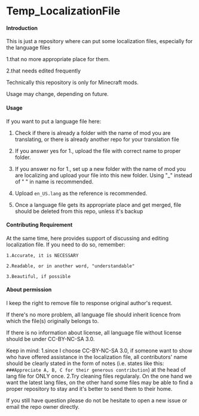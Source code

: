 # Temp_LocalizationFile

#### Introduction
This is just a repository where can put some localization files, especially for the language files 

1.that no more appropriate place for them.

2.that needs edited frequently

Technically this repository is only for Minecraft mods. 

Usage may change, depending on future.

#### Usage
If you want to put a language file here:

1. Check if there is already a folder with the name of mod you are translating, or there is already another repo for your translation file

2. If you answer yes for 1., upload the file with correct name to proper folder.

3. If you answer no for 1., set up a new folder with the name of mod you are localizing and upload your file into this new folder. Using "_" instead of " " in name is recommended.

4. Upload `en_US.lang` as the reference is recommended.

5. Once a language file gets its appropriate place and get merged, file should be deleted from this repo, unless it's backup

#### Contributing Requirement
At the same time, here provides support of discussing and editing localization file. If you need to do so, remember:

    1.Accurate, it is NECESSARY
    
    2.Readable, or in another word, "understandable"
    
    3.Beautiful, if possible

#### About permission
I keep the right to remove file to response original author's request.

If there's no more problem, all language file should inherit licence from which the file(s) originally belongs to.

If there is no information about license, all language file without license should be under CC-BY-NC-SA 3.0.

Keep in mind: 
1.since I choose CC-BY-NC-SA 3.0, if someone want to show who have offered assistance in the localization file, all contributors' name should be clearly stated in the form of notes (i.e. states like this: ````###Appreciate A, B, C for their generous contribution````) at the head of lang file for ONLY once.
2.Try cleaning files regularaly. On the one hand we want the latest lang files, on the other hand some files may be able to find a proper repository to stay and it's better to send them to their home.

If you still have question please do not be hesitate to open a new issue or email the repo owner directly.
